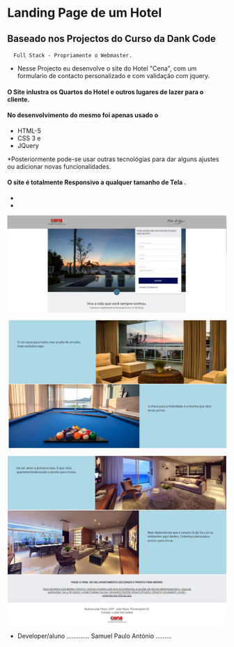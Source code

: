 # Landing Page de um Hotel 

## Baseado nos Projectos do Curso da Dank Code 

      Full Stack - Propriamente o Webmaster. 


* Nesse Projecto eu desenvolve  o site do Hotel  "Cena", com um formulario de contacto personalizado e com validação com jquery. 

#### O Site   inlustra os Quartos do Hotel e outros lugares de lazer para o cliente.

####  No desenvolvimento do mesmo foi apenas usado o 
* HTML-5 
* CSS 3 e 
* JQuery

*Posteriormente pode-se usar outras tecnológias para dar 
alguns ajustes ou adicionar novas funcionalidades.


#### O site é totalmente Responsivo  a qualquer tamanho  de Tela .

*
*


![home page](https://raw.githubusercontent.com/samuelpauloantonio/Projecto-Dank-code-P-gina-de-venda-Hotel/master/img/img1.PNG)



![home page](https://github.com/samuelpauloantonio/Projecto-Dank-code-P-gina-de-venda-Hotel/blob/master/img/img2.PNG?raw=true)


![home page](https://github.com/samuelpauloantonio/Projecto-Dank-code-P-gina-de-venda-Hotel/blob/master/img/img3.PNG?raw=true)





* Developer/aluno  ............. Samuel Paulo António .........
